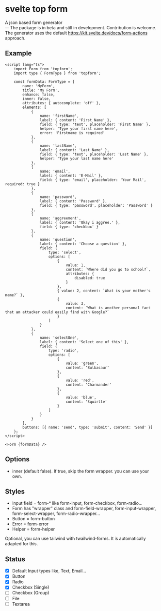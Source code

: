 # svelte top form

A json based form generator <br />
-- The package is in beta and still in development. Contribution is welcome.
The generator uses the default https://kit.svelte.dev/docs/form-actions approach.

## Example

```svelte
<script lang="ts">
	import Form from 'topform';
	import type { FormType } from 'topform';

	const formData: FormType = {
		name: 'MyForm',
		title: 'My Form',
		enhance: false,
		inner: false,
		attributes: { autocomplete: 'off' },
		elements: [
			{
				name: 'firstName',
				label: { content: 'First Name' },
				field: { type: 'text', placeholder: 'First Name' },
				helper: 'Type your first name here',
				error: 'Firstname is required'
			},
			{
				name: 'lastName',
				label: { content: 'Last Name' },
				field: { type: 'text', placeholder: 'Last Name' },
				helper: 'Type your last name here'
			},
			{
				name: 'email',
				label: { content: 'E-Mail' },
				field: { type: 'email', placeholder: 'Your Mail', required: true }
			},
			{
				name: 'password',
				label: { content: 'Password' },
				field: { type: 'password', placeholder: 'Password' }
			},
			{
				name: 'aggreement',
				label: { content: 'Okay i aggree.' },
				field: { type: 'checkbox' }
			},
			{
				name: 'question',
				label: { content: 'Choose a question' },
				field: {
					type: 'select',
					options: [
						{
							value: 1,
							content: `Where did you go to school?`,
							attributes: {
								disabled: true
							}
						},
						{ value: 2, content: `What is your mother's name?` },
						{
							value: 3,
							content: `What is another personal fact that an attacker could easily find with Google?`
						}
					]
				}
			},
			{
				name: 'selectOne',
				label: { content: 'Select one of this' },
				field: {
					type: 'radio',
					options: [
						{
							value: 'green',
							content: 'Bulbasaur'
						},
						{
							value: 'red',
							content: 'Charmander'
						},
						{
							value: 'blue',
							content: 'Squirtle'
						}
					]
				}
			}
		],
		buttons: [{ name: 'send', type: 'submit', content: 'Send' }]
	};
</script>

<Form {formData} />
```

## Options

- inner (default false). If true, skip the form wrapper. you can use your own.

## Styles

- Input field = form-\* like form-input, form-checkbox, form-radio...
- Form has "wrapper" class and form-field-wrapper, form-input-wrapper, form-select-wrapper, form-radio-wrapper...
- Button = form-button
- Error = form-error
- Helper = form-helper

Optional, you can use tailwind with twailwind-forms. It is automatically adapted for this.

## Status

- [x] Default Input types like, Text, Email...
- [x] Button
- [x] Radio
- [x] Checkbox (Single)
- [ ] Checkbox (Group)
- [ ] File
- [ ] Textarea

